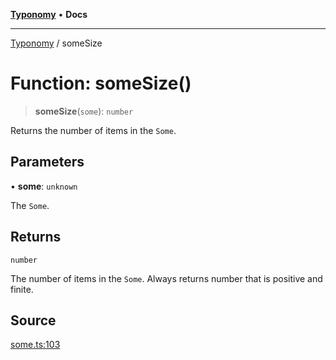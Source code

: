 [**Typonomy**](../README.md) • **Docs**

***

[Typonomy](../globals.md) / someSize

# Function: someSize()

> **someSize**(`some`): `number`

Returns the number of items in the `Some`.

## Parameters

• **some**: `unknown`

The `Some`.

## Returns

`number`

The number of items in the `Some`. Always returns number that is positive and finite.

## Source

[some.ts:103](https://github.com/softcraft-development/typonomy/blob/d8b6722e8f9213512ecbf239a27330f22316ef6d/src/some.ts#L103)
